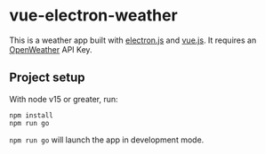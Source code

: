 # vue-electron-weather
This is a weather app built with [electron.js](https://www.electronjs.org/) and [vue.js](https://vuejs.org/). It requires an [OpenWeather](openweathermap.org) API Key.

## Project setup
With node v15 or greater, run:
```
npm install
npm run go
```
`npm run go` will launch the app in development mode. 